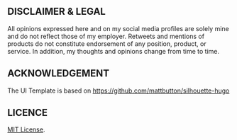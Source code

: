 ## DISCLAIMER & LEGAL

All opinions expressed here and on my social media profiles are solely mine and do not reflect those of my employer. Retweets and mentions of products do not constitute endorsement of any position, product, or service. In addition, my thoughts and opinions change from time to time. 

## ACKNOWLEDGEMENT

The UI Template is based on https://github.com/mattbutton/silhouette-hugo

## LICENCE

[MIT License](https://opensource.org/licenses/MIT).


